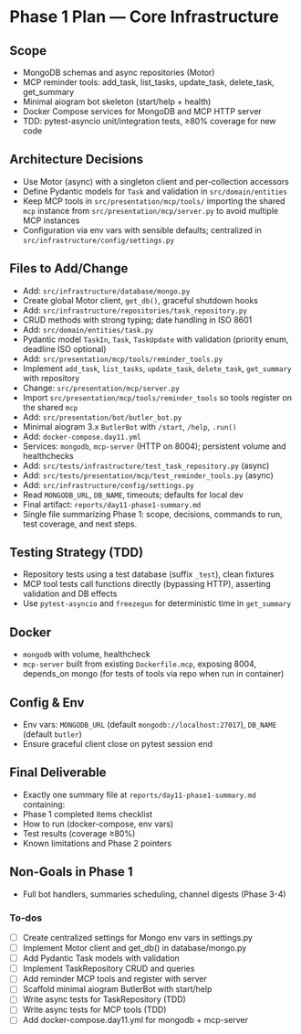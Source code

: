 <!-- 86473cf7-3a7d-44c3-8ebe-ddcffc5e019a 54611f32-82b2-4f64-859a-995d83463297 -->
# Phase 1 Plan — Core Infrastructure

## Scope

- MongoDB schemas and async repositories (Motor)
- MCP reminder tools: add_task, list_tasks, update_task, delete_task, get_summary
- Minimal aiogram bot skeleton (start/help + health)
- Docker Compose services for MongoDB and MCP HTTP server
- TDD: pytest-asyncio unit/integration tests, ≥80% coverage for new code

## Architecture Decisions

- Use Motor (async) with a singleton client and per-collection accessors
- Define Pydantic models for `Task` and validation in `src/domain/entities`
- Keep MCP tools in `src/presentation/mcp/tools/` importing the shared `mcp` instance from `src/presentation/mcp/server.py` to avoid multiple MCP instances
- Configuration via env vars with sensible defaults; centralized in `src/infrastructure/config/settings.py`

## Files to Add/Change

- Add: `src/infrastructure/database/mongo.py`
- Create global Motor client, `get_db()`, graceful shutdown hooks
- Add: `src/infrastructure/repositories/task_repository.py`
- CRUD methods with strong typing; date handling in ISO 8601
- Add: `src/domain/entities/task.py`
- Pydantic model `TaskIn`, `Task`, `TaskUpdate` with validation (priority enum, deadline ISO optional)
- Add: `src/presentation/mcp/tools/reminder_tools.py`
- Implement `add_task`, `list_tasks`, `update_task`, `delete_task`, `get_summary` with repository
- Change: `src/presentation/mcp/server.py`
- Import `src/presentation/mcp/tools/reminder_tools` so tools register on the shared `mcp`
- Add: `src/presentation/bot/butler_bot.py`
- Minimal aiogram 3.x `ButlerBot` with `/start`, `/help`, `.run()`
- Add: `docker-compose.day11.yml`
- Services: `mongodb`, `mcp-server` (HTTP on 8004); persistent volume and healthchecks
- Add: `src/tests/infrastructure/test_task_repository.py` (async)
- Add: `src/tests/presentation/mcp/test_reminder_tools.py` (async)
- Add: `src/infrastructure/config/settings.py`
- Read `MONGODB_URL`, `DB_NAME`, timeouts; defaults for local dev
- Final artifact: `reports/day11-phase1-summary.md`
- Single file summarizing Phase 1: scope, decisions, commands to run, test coverage, and next steps.

## Testing Strategy (TDD)

- Repository tests using a test database (suffix `_test`), clean fixtures
- MCP tool tests call functions directly (bypassing HTTP), asserting validation and DB effects
- Use `pytest-asyncio` and `freezegun` for deterministic time in `get_summary`

## Docker

- `mongodb` with volume, healthcheck
- `mcp-server` built from existing `Dockerfile.mcp`, exposing 8004, depends_on mongo (for tests of tools via repo when run in container)

## Config & Env

- Env vars: `MONGODB_URL` (default `mongodb://localhost:27017`), `DB_NAME` (default `butler`)
- Ensure graceful client close on pytest session end

## Final Deliverable

- Exactly one summary file at `reports/day11-phase1-summary.md` containing:
- Phase 1 completed items checklist
- How to run (docker-compose, env vars)
- Test results (coverage ≥80%)
- Known limitations and Phase 2 pointers

## Non-Goals in Phase 1

- Full bot handlers, summaries scheduling, channel digests (Phase 3-4)

### To-dos

- [ ] Create centralized settings for Mongo env vars in settings.py
- [ ] Implement Motor client and get_db() in database/mongo.py
- [ ] Add Pydantic Task models with validation
- [ ] Implement TaskRepository CRUD and queries
- [ ] Add reminder MCP tools and register with server
- [ ] Scaffold minimal aiogram ButlerBot with start/help
- [ ] Write async tests for TaskRepository (TDD)
- [ ] Write async tests for MCP tools (TDD)
- [ ] Add docker-compose.day11.yml for mongodb + mcp-server
